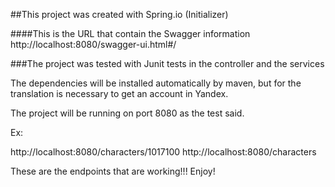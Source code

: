 

##This project was created with Spring.io (Initializer)


####This is the URL that contain the Swagger information http://localhost:8080/swagger-ui.html#/

###The project was tested with Junit tests in the controller and the services

The dependencies will be installed automatically by maven, but for the translation is necessary to get an account in Yandex.

The project will be running on port 8080 as the test said.

Ex:

http://localhost:8080/characters/1017100
http://localhost:8080/characters

These are the endpoints that are working!!! Enjoy!